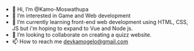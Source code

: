 - 👋 Hi, I’m @Kamo-Moswathupa
- 👀 I’m interested in Game and Web development
- 🌱 I’m currently learning front-end web development using HTML, CSS, JS but i'm hoping to expand to Vue and Node js.
- 💞️ I’m looking to collaborate on creating a quizz website.
- 📫 How to reach me devkamogelo@gmail.com

<!---
Kamo-Moswathupa/Kamo-Moswathupa is a ✨ special ✨ repository because its `README.md` (this file) appears on your GitHub profile.
You can click the Preview link to take a look at your changes.
--->
